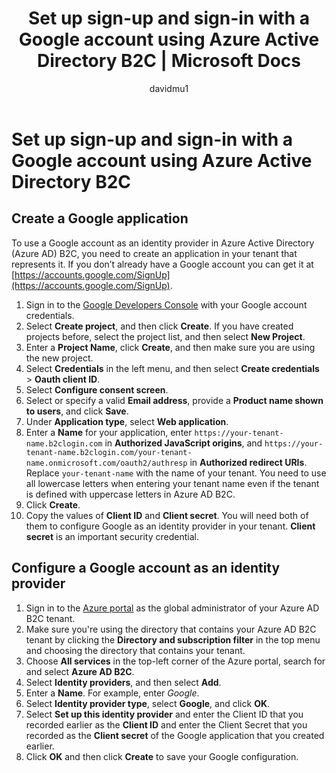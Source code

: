 ﻿---
title: Set up sign-up and sign-in with a Google account using Azure Active Directory B2C | Microsoft Docs
description: Provide sign-up and sign-in to customers with Google accounts in your applications using Azure Active Directory B2C.
services: active-directory-b2c
author: davidmu1
manager: mtillman

ms.service: active-directory
ms.workload: identity
ms.topic: conceptual
ms.date: 09/11/2018
ms.author: davidmu
ms.component: B2C
---

# Set up sign-up and sign-in with a Google account using Azure Active Directory B2C

## Create a Google application

To use a Google account as an identity provider in Azure Active Directory (Azure AD) B2C, you need to create an application in your tenant that represents it. If you don’t already have a Google account you can get it at [https://accounts.google.com/SignUp](https://accounts.google.com/SignUp).

1. Sign in to the [Google Developers Console](https://console.developers.google.com/) with your Google account credentials.
2. Select **Create project**, and then click **Create**. If you have created projects before, select the project list, and then select **New Project**.
3. Enter a **Project Name**, click **Create**, and then make sure you are using the new project.
3. Select **Credentials** in the left menu, and then select **Create credentials** > **Oauth client ID**.
4. Select **Configure consent screen**.
5. Select or specify a valid **Email address**, provide a **Product name shown to users**, and click **Save**.
6. Under **Application type**, select **Web application**.
7. Enter a **Name** for your application, enter `https://your-tenant-name.b2clogin.com` in **Authorized JavaScript origins**, and `https://your-tenant-name.b2clogin.com/your-tenant-name.onmicrosoft.com/oauth2/authresp` in **Authorized redirect URIs**. Replace `your-tenant-name` with the name of your tenant. You need to use all lowercase letters when entering your tenant name even if the tenant is defined with uppercase letters in Azure AD B2C.
8. Click **Create**.
9. Copy the values of **Client ID** and **Client secret**. You will need both of them to configure Google as an identity provider in your tenant. **Client secret** is an important security credential.

## Configure a Google account as an identity provider

1. Sign in to the [Azure portal](https://portal.azure.com/) as the global administrator of your Azure AD B2C tenant.
2. Make sure you're using the directory that contains your Azure AD B2C tenant by clicking the **Directory and subscription filter** in the top menu and choosing the directory that contains your tenant.
3. Choose **All services** in the top-left corner of the Azure portal, search for and select **Azure AD B2C**.
4. Select **Identity providers**, and then select **Add**.
5. Enter a **Name**. For example, enter *Google*.
6. Select **Identity provider type**, select **Google**, and click **OK**.
7. Select **Set up this identity provider** and enter the Client ID that you recorded earlier as the **Client ID** and enter the Client Secret that you recorded as the **Client secret** of the Google application that you created earlier.
8. Click **OK** and then click **Create** to save your Google configuration.

